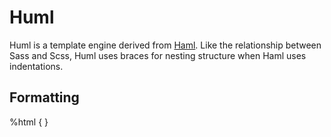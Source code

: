 # Huml

Huml is a template engine derived from [Haml](github.com/haml/haml).
Like the relationship between Sass and Scss, Huml uses braces for nesting structure
when Haml uses indentations.

## Formatting

  %html {
  }
